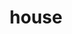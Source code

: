 ---
layout: smileys&emotion
title: house
emoji: house
permalink: 🏠.html
image: assets/img/3moji/house.png
---